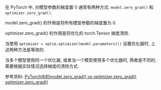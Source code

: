 在 PyTorch 中, 对模型参数的梯度置 0 通常有两种方式: `model.zero_grad()` 和 `optimizer.zero_grad()`.

model.zero_grad() 的作用是将所有模型参数的梯度置为 0.

optimizer.zero_grad() 的作用是将优化的 torch.Tensor 梯度清除.

当使用 `optimizer = optim.optimizer(model.parameters())` 设置优化器时, 上述两种方法是等效的.

当多个模型使用同一个优化器, 或者当一个模型使用多个优化器时, 两者是不同的, 需要根据实际情况选择梯度的清除方式.

参考资料:
[PyTorch中的model.zero_grad() vs optimizer.zero_grad()](https://cloud.tencent.com/developer/article/1710864)
[optimizer.zero_grad()](https://blog.csdn.net/weixin_36670529/article/details/108630740)